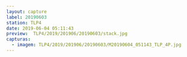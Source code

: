 ```yaml
---
layout: capture
label: 20190603
station: TLP4
date: 2019-06-04 05:11:43
preview:  TLP4/2019/201906/20190603/stack.jpg
capturas:
  - imagem: TLP4/2019/201906/20190603/M20190604_051143_TLP_4P.jpg
---
```


